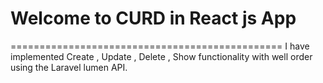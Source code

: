 
# Welcome to CURD in React js App
===============================================
I have implemented Create , Update , Delete , Show functionality with well order using the Laravel lumen API.

